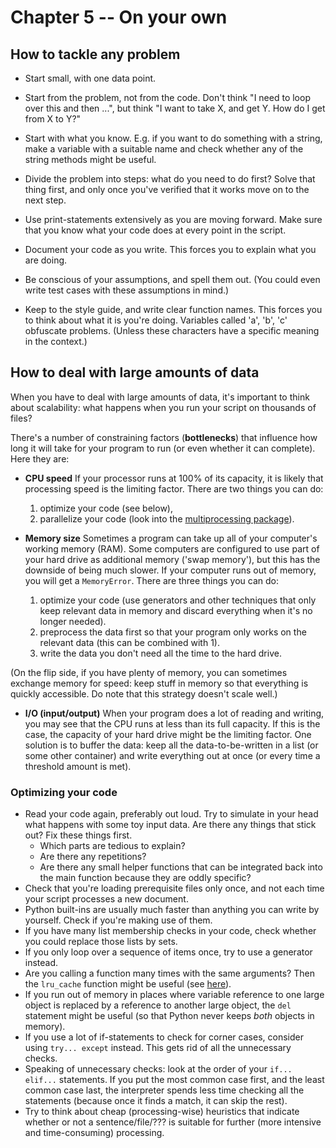 # Chapter 5 -- On your own

## How to tackle any problem

* Start small, with one data point.

* Start from the problem, not from the code. Don't think "I need to loop over this
  and then ...", but think "I want to take X, and get Y. How do I get from X to Y?"

* Start with what you know. E.g. if you want to do something with a string, make a variable
  with a suitable name and check whether any of the string methods might be useful.

* Divide the problem into steps: what do you need to do first? Solve that thing
  first, and only once you've verified that it works move on to the next step.

* Use print-statements extensively as you are moving forward. Make sure that you
  know what your code does at every point in the script.

* Document your code as you write. This forces you to explain what you are doing.

* Be conscious of your assumptions, and spell them out. (You could even write test
  cases with these assumptions in mind.)

* Keep to the style guide, and write clear function names. This forces you to
  think about what it is you're doing. Variables called 'a', 'b', 'c' obfuscate
  problems. (Unless these characters have a specific meaning in the context.)

## How to deal with large amounts of data

When you have to deal with large amounts of data, it's important to think about
scalability: what happens when you run your script on thousands of files?

There's a number of constraining factors (**bottlenecks**) that influence how long it will take for your program to run (or even whether it can complete). Here they are:

* **CPU speed** If your processor runs at 100% of its capacity, it is likely that processing speed is the limiting factor. There are two things you can do:
    1. optimize your code (see below),
    2. parallelize your code (look into the [multiprocessing package](https://docs.python.org/3/library/multiprocessing.html)).

* **Memory size** Sometimes a program can take up all of your computer's working memory (RAM). Some computers are configured to use part of your hard drive as additional memory ('swap memory'), but this has the downside of being much slower. If your computer runs out of memory, you will get a `MemoryError`. There are three things you can do:
    1. optimize your code (use generators and other techniques that only keep relevant data in memory and discard everything when it's no longer needed).
    2. preprocess the data first so that your program only works on the relevant data (this can be combined with 1).
    3. write the data you don't need all the time to the hard drive.
    
(On the flip side, if you have plenty of memory, you can sometimes exchange memory
for speed: keep stuff in memory so that everything is quickly accessible. Do note
that this strategy doesn't scale well.)

* **I/O (input/output)** When your program does a lot of reading and writing, you may see that the CPU runs at less than its full capacity. If this is the case, the capacity of your hard drive might be the limiting factor. One solution is to buffer the data: keep all the data-to-be-written in a list (or some other container) and write everything out at once (or every time a threshold amount is met).

### Optimizing your code

* Read your code again, preferably out loud. Try to simulate in your head what
    happens with some toy input data. Are there any things that stick out?
    Fix these things first.
    * Which parts are tedious to explain?
    * Are there any repetitions?
    * Are there any small helper functions that can be integrated back into the main function because they are oddly specific?
* Check that you're loading prerequisite files only once, and not each time your script
    processes a new document.
* Python built-ins are usually much faster than anything you can write by yourself.
    Check if you're making use of them.
* If you have many list membership checks in your code, check whether you could
    replace those lists by sets.
* If you only loop over a sequence of items once, try to use a generator instead.
* Are you calling a function many times with the same arguments?
    Then the `lru_cache` function might be useful (see [here](https://docs.python.org/3/library/functools.html)).
* If you run out of memory in places where variable reference to one large object
    is replaced by a reference to another large object, the `del` statement might
    be useful (so that Python never keeps *both* objects in memory).
* If you use a lot of if-statements to check for corner cases, consider using
    `try... except` instead. This gets rid of all the unnecessary checks.
* Speaking of unnecessary checks: look at the order of your `if... elif...` statements.
    If you put the most common case first, and the least common case last, the interpreter
    spends less time checking all the statements (because once it finds a match,
    it can skip the rest).
* Try to think about cheap (processing-wise) heuristics that indicate whether or
    not a sentence/file/??? is suitable for further (more intensive and time-consuming)
    processing.
